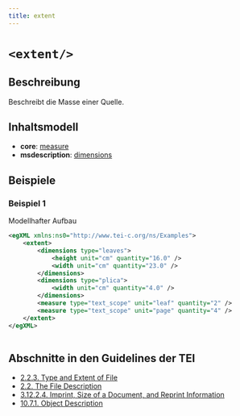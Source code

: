 ```yaml
---
title: extent
---
```




# `<extent/>`

## Beschreibung

Beschreibt die Masse einer Quelle.

## Inhaltsmodell

- **core**: [measure](measure.md)
- **msdescription**: [dimensions](dimensions.md)

## Beispiele

### Beispiel 1

Modellhafter Aufbau

```xml
<egXML xmlns:ns0="http://www.tei-c.org/ns/Examples">
    <extent>
        <dimensions type="leaves">
            <height unit="cm" quantity="16.0" />
            <width unit="cm" quantity="23.0" />
        </dimensions>
        <dimensions type="plica">
            <width unit="cm" quantity="4.0" />
        </dimensions>
        <measure type="text_scope" unit="leaf" quantity="2" />
        <measure type="text_scope" unit="page" quantity="4" />
    </extent>
</egXML>
               
```

## Abschnitte in den Guidelines der TEI

- [2.2.3. Type and Extent of File](https://www.tei-c.org/release/doc/tei-p5-doc/en/html/HD.html#HD23)
- [2.2. The File Description](https://www.tei-c.org/release/doc/tei-p5-doc/en/html/HD.html#HD2)
- [3.12.2.4. Imprint, Size of a Document, and Reprint Information](https://www.tei-c.org/release/doc/tei-p5-doc/en/html/CO.html#COBICOI)
- [10.7.1. Object Description](https://www.tei-c.org/release/doc/tei-p5-doc/en/html/MS.html#msph1)